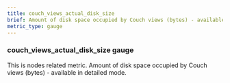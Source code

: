 ```yaml
---
title: couch_views_actual_disk_size
brief: Amount of disk space occupied by Couch views (bytes) - available in detailed mode
metric_type: gauge
---
```

### couch_views_actual_disk_size gauge

This is nodes related metric. Amount of disk space occupied by Couch views (bytes) - available in detailed mode.